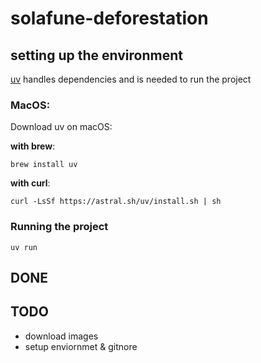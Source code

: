 # solafune-deforestation

## setting up the environment

[uv](https://docs.astral.sh/uv/) handles dependencies and is needed to run the project

### MacOS:
Download uv on macOS:

**with brew**:

```brew install uv```

**with curl**:

```curl -LsSf https://astral.sh/uv/install.sh | sh```

### Running the project

```uv run```

## DONE

## TODO

- download images
- setup enviornmet & gitnore
